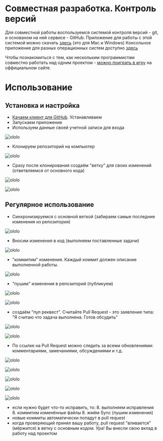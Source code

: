 # Совместная разработка. Контроль версий

Для совместной работы воспользуемся системой контроля версий - git, и основаном на ней сервисе - GitHub.
Приложение для работы с этой системой можно скачать [здесь](https://desktop.github.com/) (это для Mac и Windows)
Консольное приложение для разных операционных систем доступно [здесь](https://git-scm.com/downloads)

Чтобы познакомиться с тем, как нескольким программистам совместно работать над одним проектом - [можно поиграть
в игру](https://try.github.io/levels/1/challenges/1) на оффициальном сайте.

# Использование

## Установка и настройка

* [Качаем клиент для GitHub](https://desktop.github.com/). Устанавливаем
* Запускаем приложение
* Используем данные своей учетной записи для входа

![ololo](https://raw.githubusercontent.com/megarocks/js_courses/master/class_07/kiktiov_vitaly/screenshots/01.png)

* Клонируем репозиторий на компьютер

![ololo](https://raw.githubusercontent.com/megarocks/js_courses/master/class_07/kiktiov_vitaly/screenshots/19.png)

* Сразу после клонирования создаём "ветку" для своих изменений (ответвляемся от основного кода)

![ololo](https://raw.githubusercontent.com/megarocks/js_courses/master/class_07/kiktiov_vitaly/screenshots/04.png)

![ololo](https://raw.githubusercontent.com/megarocks/js_courses/master/class_07/kiktiov_vitaly/screenshots/05.png)

## Регулярное использование

* Синхронизируемся с основной веткой (забираем самые последние изменения из репозитория)

![ololo](https://raw.githubusercontent.com/megarocks/js_courses/master/class_07/kiktiov_vitaly/screenshots/20.png)

* Вносим изменения в код (выполняем поставленные задачи)

![ololo](https://raw.githubusercontent.com/megarocks/js_courses/master/class_07/kiktiov_vitaly/screenshots/09.png)

* "коммитим" изменения. Каждый коммит должен описание выполненной работы.

![ololo](https://raw.githubusercontent.com/megarocks/js_courses/master/class_07/kiktiov_vitaly/screenshots/06.png)

* "пушим" изменения в репозиторий (публикуем)

![ololo](https://raw.githubusercontent.com/megarocks/js_courses/master/class_07/kiktiov_vitaly/screenshots/07.png)

![ololo](https://raw.githubusercontent.com/megarocks/js_courses/master/class_07/kiktiov_vitaly/screenshots/08.png)

* создаём "пул реквест". Считайте Pull Request - это заявление типа: "Я считаю что задача выполнена. Готов обсудить"

![ololo](https://raw.githubusercontent.com/megarocks/js_courses/master/class_07/kiktiov_vitaly/screenshots/11.png)

![ololo](https://raw.githubusercontent.com/megarocks/js_courses/master/class_07/kiktiov_vitaly/screenshots/12.png)

* По ссылке на Pull Request можно следить за всеми обновлениями: комментариями, замечаниями, обсуждениями и т.д.

![ololo](https://raw.githubusercontent.com/megarocks/js_courses/master/class_07/kiktiov_vitaly/screenshots/13.png)

![ololo](https://raw.githubusercontent.com/megarocks/js_courses/master/class_07/kiktiov_vitaly/screenshots/14.png)

![ololo](https://raw.githubusercontent.com/megarocks/js_courses/master/class_07/kiktiov_vitaly/screenshots/15.png)

![ololo](https://raw.githubusercontent.com/megarocks/js_courses/master/class_07/kiktiov_vitaly/screenshots/16.png)

![ololo](https://raw.githubusercontent.com/megarocks/js_courses/master/class_07/kiktiov_vitaly/screenshots/17.png)

* если нужно будет что-то исправить, то:
  8. выполняем исправления
  8. коммитим изменённые файлы
  8. жмём Sync (пушим изменения)
* новые коммиты автоматически попадут в pull request
* когда проверяющий принял вашу работу, pull request "вливается" (мёржится) в ветку с основным кодом. Ура! Вы внесли
свою вклад в работу над проектом



